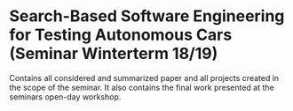 # Search-Based Software Engineering for Testing Autonomous Cars (Seminar Winterterm 18/19)

Contains all considered and summarized paper and all projects created in the scope of the seminar.
It also contains the final work presented at the seminars open-day workshop.
